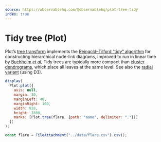 ```yaml
---
source: https://observablehq.com/@observablehq/plot-tree-tidy
index: true
---
```


# Tidy tree (Plot)

Plot’s [tree transform](https://observablehq.com/plot/marks/tree) implements the [Reingold–Tilford “tidy” algorithm](http://reingold.co/tidier-drawings.pdf) for constructing hierarchical node-link diagrams, improved to run in linear time by [Buchheim _et al._](http://dirk.jivas.de/papers/buchheim02improving.pdf) Tidy trees are typically more compact than [cluster dendrograms](./cluster-diagram), which place all leaves at the same level. See also the [radial variant](../d3/radial-tree) (using D3).

```js echo
display(
  Plot.plot({
    axis: null,
    margin: 10,
    marginLeft: 40,
    marginRight: 160,
    width: 928,
    height: 1800,
    marks: [Plot.tree(flare, {path: "name", delimiter: "."})]
  })
);
```

```js echo
const flare = FileAttachment("../data/flare.csv").csv();
```
